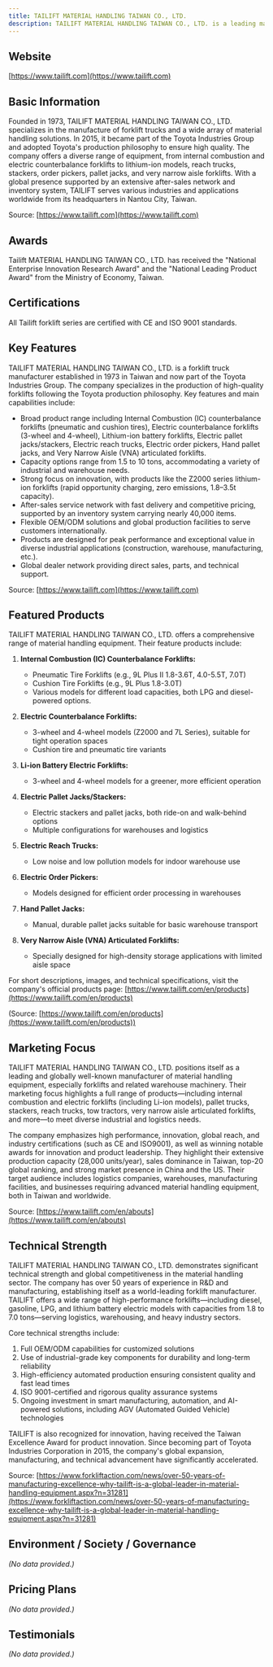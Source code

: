 ```yaml
---
title: TAILIFT MATERIAL HANDLING TAIWAN CO., LTD.
description: TAILIFT MATERIAL HANDLING TAIWAN CO., LTD. is a leading manufacturer and supplier of forklift trucks and material handling equipment, offering innovative solutions and a wide range of products including internal combustion, electric, and lithium-ion forklifts. Established in 1973 and part of Toyota Industries Group since 2015, the company delivers quality and reliability for a global market.
---
```


## Website

[https://www.tailift.com](https://www.tailift.com)

## Basic Information

Founded in 1973, TAILIFT MATERIAL HANDLING TAIWAN CO., LTD. specializes in the manufacture of forklift trucks and a wide array of material handling solutions. In 2015, it became part of the Toyota Industries Group and adopted Toyota's production philosophy to ensure high quality. The company offers a diverse range of equipment, from internal combustion and electric counterbalance forklifts to lithium-ion models, reach trucks, stackers, order pickers, pallet jacks, and very narrow aisle forklifts. With a global presence supported by an extensive after-sales network and inventory system, TAILIFT serves various industries and applications worldwide from its headquarters in Nantou City, Taiwan.

Source: [https://www.tailift.com](https://www.tailift.com)

## Awards

Tailift MATERIAL HANDLING TAIWAN CO., LTD. has received the "National Enterprise Innovation Research Award" and the "National Leading Product Award" from the Ministry of Economy, Taiwan.

## Certifications

All Tailift forklift series are certified with CE and ISO 9001 standards.

## Key Features

TAILIFT MATERIAL HANDLING TAIWAN CO., LTD. is a forklift truck manufacturer established in 1973 in Taiwan and now part of the Toyota Industries Group. The company specializes in the production of high-quality forklifts following the Toyota production philosophy. Key features and main capabilities include:

- Broad product range including Internal Combustion (IC) counterbalance forklifts (pneumatic and cushion tires), Electric counterbalance forklifts (3-wheel and 4-wheel), Lithium-ion battery forklifts, Electric pallet jacks/stackers, Electric reach trucks, Electric order pickers, Hand pallet jacks, and Very Narrow Aisle (VNA) articulated forklifts.
- Capacity options range from 1.5 to 10 tons, accommodating a variety of industrial and warehouse needs.
- Strong focus on innovation, with products like the Z2000 series lithium-ion forklifts (rapid opportunity charging, zero emissions, 1.8–3.5t capacity).
- After-sales service network with fast delivery and competitive pricing, supported by an inventory system carrying nearly 40,000 items.
- Flexible OEM/ODM solutions and global production facilities to serve customers internationally.
- Products are designed for peak performance and exceptional value in diverse industrial applications (construction, warehouse, manufacturing, etc.).
- Global dealer network providing direct sales, parts, and technical support.

Source: [https://www.tailift.com](https://www.tailift.com)

## Featured Products

TAILIFT MATERIAL HANDLING TAIWAN CO., LTD. offers a comprehensive range of material handling equipment. Their feature products include:

1. **Internal Combustion (IC) Counterbalance Forklifts:**
   - Pneumatic Tire Forklifts (e.g., 9L Plus II 1.8-3.6T, 4.0-5.5T, 7.0T)
   - Cushion Tire Forklifts (e.g., 9L Plus 1.8-3.0T)
   - Various models for different load capacities, both LPG and diesel-powered options.

2. **Electric Counterbalance Forklifts:**
   - 3-wheel and 4-wheel models (Z2000 and 7L Series), suitable for tight operation spaces
   - Cushion tire and pneumatic tire variants

3. **Li-ion Battery Electric Forklifts:**
   - 3-wheel and 4-wheel models for a greener, more efficient operation

4. **Electric Pallet Jacks/Stackers:**
   - Electric stackers and pallet jacks, both ride-on and walk-behind options
   - Multiple configurations for warehouses and logistics

5. **Electric Reach Trucks:**
   - Low noise and low pollution models for indoor warehouse use

6. **Electric Order Pickers:**
   - Models designed for efficient order processing in warehouses

7. **Hand Pallet Jacks:**
   - Manual, durable pallet jacks suitable for basic warehouse transport

8. **Very Narrow Aisle (VNA) Articulated Forklifts:**
   - Specially designed for high-density storage applications with limited aisle space

For short descriptions, images, and technical specifications, visit the company's official products page: [https://www.tailift.com/en/products](https://www.tailift.com/en/products)

(Source: [https://www.tailift.com/en/products](https://www.tailift.com/en/products))

## Marketing Focus

TAILIFT MATERIAL HANDLING TAIWAN CO., LTD. positions itself as a leading and globally well-known manufacturer of material handling equipment, especially forklifts and related warehouse machinery. Their marketing focus highlights a full range of products—including internal combustion and electric forklifts (including Li-ion models), pallet trucks, stackers, reach trucks, tow tractors, very narrow aisle articulated forklifts, and more—to meet diverse industrial and logistics needs.

The company emphasizes high performance, innovation, global reach, and industry certifications (such as CE and ISO9001), as well as winning notable awards for innovation and product leadership. They highlight their extensive production capacity (28,000 units/year), sales dominance in Taiwan, top-20 global ranking, and strong market presence in China and the US. Their target audience includes logistics companies, warehouses, manufacturing facilities, and businesses requiring advanced material handling equipment, both in Taiwan and worldwide.

Source: [https://www.tailift.com/en/abouts](https://www.tailift.com/en/abouts)

## Technical Strength

TAILIFT MATERIAL HANDLING TAIWAN CO., LTD. demonstrates significant technical strength and global competitiveness in the material handling sector. The company has over 50 years of experience in R&D and manufacturing, establishing itself as a world-leading forklift manufacturer. TAILIFT offers a wide range of high-performance forklifts—including diesel, gasoline, LPG, and lithium battery electric models with capacities from 1.8 to 7.0 tons—serving logistics, warehousing, and heavy industry sectors.

Core technical strengths include:
1. Full OEM/ODM capabilities for customized solutions
2. Use of industrial-grade key components for durability and long-term reliability
3. High-efficiency automated production ensuring consistent quality and fast lead times
4. ISO 9001-certified and rigorous quality assurance systems
5. Ongoing investment in smart manufacturing, automation, and AI-powered solutions, including AGV (Automated Guided Vehicle) technologies

TAILIFT is also recognized for innovation, having received the Taiwan Excellence Award for product innovation. Since becoming part of Toyota Industries Corporation in 2015, the company's global expansion, manufacturing, and technical advancement have significantly accelerated.

Source: [https://www.forkliftaction.com/news/over-50-years-of-manufacturing-excellence-why-tailift-is-a-global-leader-in-material-handling-equipment.aspx?n=31281](https://www.forkliftaction.com/news/over-50-years-of-manufacturing-excellence-why-tailift-is-a-global-leader-in-material-handling-equipment.aspx?n=31281)

## Environment / Society / Governance

*(No data provided.)*

## Pricing Plans

*(No data provided.)*

## Testimonials

*(No data provided.)*